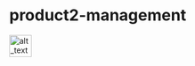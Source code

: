 # product2-management
 
[<img alt="alt_text" width="40px" src="images/image.PNG" />](https://res.cloudinary.com/dodip3vc2/image/upload/v1708005882/Screenshot_2024-02-15_210206_torlk1.png)
